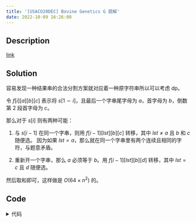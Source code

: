 ```yaml
---
title: '[USACO20DEC] Bovine Genetics G 题解'
date: 2022-10-09 16:26:00
---
```


## Description

[link](https://www.luogu.com.cn/problem/P7152)

## Solution

容易发现一种结果串的合法分割方案就对应着一种原字符串所以可以考虑 dp。

令 $f[i][a][b][c]$ 表示将 $s[1\sim i]$，且最后一个字串尾字母为 $a$，首字母为 $b$，倒数第 $2$ 段首字母为 $c$。

那么对于 $s[i]$ 则有两种可能：

1. 与 $s[i-1]$ 在同一个字串，则用 $f[i-1][lst][b][c]$ 转移，其中 $lst\neq a$ 且 $b$ 和 $c$ 随便选。
因为如果 $lst=a$，那么就在同一个字串里有两个连续且相同的字符，与题意矛盾。

2. 重新开一个字串，那么 $a$ 必须等于 $b$。用 $f[i-1][lst][b][d]$ 转移，其中 $lst=c$ 且 $d$ 随便选。

然后取和即可，这样做是 $O(64\times n^2)$ 的。

## Code

<details>
<summary>代码</summary>

```cpp
#include <bits/stdc++.h>

#ifdef ORZXKR
#include <debug.h>
#else
#define debug(...) 1
#endif
#define file(s) freopen(s".in", "r", stdin), freopen(s".out", "w", stdout)

using namespace std;

namespace FASTIO {
char ibuf[1 << 21], *p1 = ibuf, *p2 = ibuf;
char getc() {
  return p1 == p2 && (p2 = (p1 = ibuf) + fread(ibuf, 1, 1 << 21, stdin), p1 == p2) ? EOF : *p1++;
}
template<class T> bool read(T &x) {
  x = 0; int f = 0; char ch = getc();
  while (ch < '0' || ch > '9') f |= ch == '-', ch = getc();
  while (ch >= '0' && ch <= '9') x = (x * 10) + (ch ^ 48), ch = getc();
  x *= f; return 1;
}
template<typename A,typename ...B> bool read(A &x, B &...y) { return read(x) || read(y...); }

char obuf[1 << 21], *o1 = obuf, *o2 = obuf + (1 << 21) - 1;
void flush() { fwrite(obuf, 1, o1 - obuf, stdout), o1 = obuf; }
void putc(char x) { *o1++ = x; if (o1 == o2) flush(); }
template<class T> void write(T x) {
  if (!x) putc('0');
  if (x < 0) x = -x, putc('-');
  char c[40]; int tot = 0;
  while (x) c[++tot] = x % 10, x /= 10;
  for (int i = tot; i; --i) putc(c[i] + '0');
}
void write(char x) { putc(x); }
template<typename A,typename ...B> void write(A x, B ...y) { write(x), write(y...); }
struct Flusher {
  ~Flusher() { flush(); }
} flusher;
} // namespace FASTIO
using FASTIO::read; using FASTIO::putc; using FASTIO::write;

const int kMaxN = 1e5 + 5, kMod = 1e9 + 7;

int n;
int ss[kMaxN], f[kMaxN][4][4][4];
char s[kMaxN];

int add(int x, int y) {
  return (x + y >= kMod) ? (x + y - kMod) : (x + y);
}

int main() {
#ifdef ORZXKR
  freopen("in.txt", "r", stdin);
  freopen("out.txt", "w", stdout);
#endif
  scanf("%s", s + 1);
  n = strlen(s + 1);
  for (int i = 1; i <= n; ++i) {
    if (s[i] == 'A') ss[i] = 0;
    else if (s[i] == 'G') ss[i] = 1;
    else if (s[i] == 'C') ss[i] = 2;
    else if (s[i] == 'T') ss[i] = 3;
    else ss[i] = -1;
  }
  for (int i = 0; i < 4; ++i) {
    if (ss[1] != -1 && ss[1] != i) continue ;
    for (int j = 0; j < 4; ++j) {
      f[1][i][i][j] = 1;
    }
  }
  for (int i = 2; i <= n; ++i) {
    for (int a = 0; a < 4; ++a) {
      if (ss[i] != -1 && ss[i] != a) continue ;
      for (int b = 0; b < 4; ++b) { // 不重新开一段
        for (int c = 0; c < 4; ++c) {
          for (int lst = 0; lst < 4; ++lst) {
            if (lst != a) f[i][a][b][c] = add(f[i][a][b][c], f[i - 1][lst][b][c]);
          }
        }
      }
      for (int b = 0; b < 4; ++b) { // 重新开一段
        for (int c = 0; c < 4; ++c) {
          for (int lst = 0; lst < 4; ++lst) {
            if (lst == c) f[i][a][a][b] = add(f[i][a][a][b], f[i - 1][lst][b][c]);
          }
        }
      }
    }
  }
  int ans = 0;
  for (int i = 0; i < 4; ++i) {
    for (int j = 0; j < 4; ++j) {
      ans = add(ans, f[n][i][j][i]);
    }
  }
  write(ans);
  return 0;
}
```

</details>